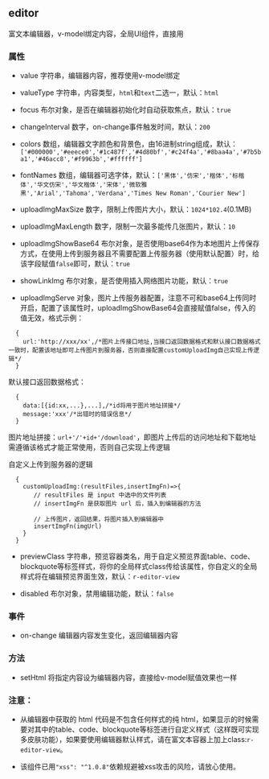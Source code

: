 ## editor
富文本编辑器，v-model绑定内容，全局UI组件，直接用

### 属性
* value 字符串，编辑器内容，推荐使用v-model绑定

* valueType 字符串，内容类型，`html`和`text`二选一，默认：`html`

* focus 布尔对象，是否在编辑器初始化时自动获取焦点，默认：`true`

* changeInterval 数字，on-change事件触发时间，默认：`200`

* colors 数组，编辑器文字颜色和背景色，由16进制string组成，默认：`['#000000','#eeece0','#1c487f','#4d80bf','#c24f4a','#8baa4a','#7b5ba1','#46acc8','#f9963b','#ffffff']`

* fontNames 数组，编辑器可选字体，默认：`['黑体','仿宋','楷体','标楷体','华文仿宋','华文楷体','宋体','微软雅黑','Arial','Tahoma','Verdana','Times New Roman','Courier New']`

* uploadImgMaxSize 数字，限制上传图片大小，默认：`1024*102.4`(0.1MB)

* uploadImgMaxLength 数字，限制一次最多能传几张图片，默认：`10`

* uploadImgShowBase64 布尔对象，是否使用base64作为本地图片上传保存方式，在使用上传到服务器且不需要配置上传服务器（使用默认配置）时，给该字段赋值`false`即可，默认：`true`

* showLinkImg 布尔对象，是否使用插入网络图片功能，默认：`true`

* uploadImgServe 对象，图片上传服务器配置，注意不可和base64上传同时开启，配置了该属性时，uploadImgShowBase64会直接赋值false，传入的值无效，格式示例：
```
  {
    url:'http://xxx/xx',/*图片上传接口地址,当接口返回数据格式和默认接口数据格式一致时，配置该地址即可上传图片到服务器，否则直接配置customUploadImg自己实现上传逻辑*/
  }
```
  默认接口返回数据格式：
```
  {
    data:[{id:xx,...},...],/*id将用于图片地址拼接*/
    message:'xxx'/*出错时的错误信息*/
  }
 ```
  图片地址拼接：`url+'/'+id+'/download'`，即图片上传后的访问地址和下载地址需遵循该格式才能正常使用，否则自己实现上传逻辑
 
  自定义上传到服务器的逻辑
```
  {
    customUploadImg:(resultFiles,insertImgFn)=>{
       // resultFiles 是 input 中选中的文件列表
       // insertImgFn 是获取图片 url 后，插入到编辑器的方法
       
       // 上传图片，返回结果，将图片插入到编辑器中
       insertImgFn(imgUrl)
    }
  }
```

* previewClass 字符串，预览容器类名，用于自定义预览界面table、code、blockquote等标签样式，将你的全局样式class传给该属性，你自定义的全局样式将在编辑预览界面生效，默认：`r-editor-view`

* disabled 布尔对象，禁用编辑功能，默认：`false`
### 事件
* on-change 编辑器内容发生变化，返回编辑器内容
### 方法
* setHtml 将指定内容设为编辑器内容，直接给v-model赋值效果也一样
### 注意：
* 从编辑器中获取的 html 代码是不包含任何样式的纯 html，如果显示的时候需要对其中的table、code、blockquote等标签进行自定义样式（这样既可实现多皮肤功能），如果要使用编辑器默认样式，请在富文本容器上加上class:`r-editor-view`。

* 该组件已用`"xss": "^1.0.8"`依赖规避被xss攻击的风险，请放心使用。

